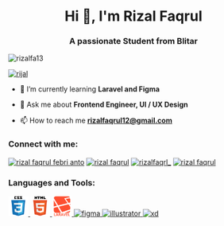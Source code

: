 <h1 align="center">Hi 👋, I'm Rizal Faqrul</h1>
<h3 align="center">A passionate Student from Blitar</h3>

<p align="left"> <img src="https://komarev.com/ghpvc/?username=rizalfa13&label=Profile%20views&color=0e75b6&style=flat" alt="rizalfa13" /> </p>

<p align="left"> <a href="https://twitter.com/Asyknw_" target="blank"><img src="https://img.shields.io/twitter/follow/rijal?logo=twitter&style=for-the-badge" alt="rijal" /></a> </p>

- 🌱 I’m currently learning **Laravel and Figma**

- 💬 Ask me about **Frontend Engineer, UI / UX Design**

- 📫 How to reach me **rizalfaqrul12@gmail.com**

<h3 align="left">Connect with me:</h3>
<p align="left">

<a href="https://linkedin.com/in/rizal-faqrul-febri-anto-8504b6209/" target="blank"><img align="center" src="https://raw.githubusercontent.com/rahuldkjain/github-profile-readme-generator/master/src/images/icons/Social/linked-in-alt.svg" alt="rizal faqrul febri anto" height="30" width="40" /></a>
<a href="https://fb.com/rizal.faqrul/" target="blank"><img align="center" src="https://raw.githubusercontent.com/rahuldkjain/github-profile-readme-generator/master/src/images/icons/Social/facebook.svg" alt="rizal faqrul" height="30" width="40" /></a>
<a href="https://instagram.com/rizalfaqrl/" target="blank"><img align="center" src="https://raw.githubusercontent.com/rahuldkjain/github-profile-readme-generator/master/src/images/icons/Social/instagram.svg" alt="rizalfaqrl_" height="30" width="40" /></a>
<a href="https://dribbble.com/rizalfaqrl" target="blank"><img align="center" src="https://raw.githubusercontent.com/rahuldkjain/github-profile-readme-generator/master/src/images/icons/Social/dribbble.svg" alt="rizal faqrul" height="30" width="40" /></a>
</p>

<h3 align="left">Languages and Tools:</h3>
<p align="left"> <a href="https://www.w3schools.com/css/" target="_blank" rel="noreferrer"> <img src="https://raw.githubusercontent.com/devicons/devicon/master/icons/css3/css3-original-wordmark.svg" alt="css3" width="40" height="40"/> </a> <a href="https://www.w3.org/html/" target="_blank" rel="noreferrer"> <img src="https://raw.githubusercontent.com/devicons/devicon/master/icons/html5/html5-original-wordmark.svg" alt="html5" width="40" height="40"/> </a> <a href="https://laravel.com/" target="_blank" rel="noreferrer"> <img src="https://raw.githubusercontent.com/devicons/devicon/master/icons/laravel/laravel-plain-wordmark.svg" alt="laravel" width="40" height="40"/> </a>  <a href="https://www.figma.com/" target="_blank" rel="noreferrer"> <img src="https://www.vectorlogo.zone/logos/figma/figma-icon.svg" alt="figma" width="40" height="40"/> </a>  <a href="https://www.adobe.com/in/products/illustrator.html" target="_blank" rel="noreferrer"> <img src="https://www.vectorlogo.zone/logos/adobe_illustrator/adobe_illustrator-icon.svg" alt="illustrator" width="40" height="40"/> </a> <a href="https://www.adobe.com/products/xd.html" target="_blank" rel="noreferrer"> <img src="https://cdn.worldvectorlogo.com/logos/adobe-xd.svg" alt="xd" width="40" height="40"/> </a> </p>



